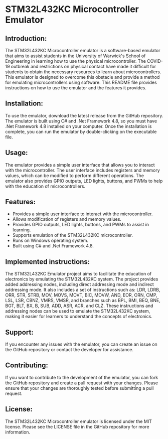 <h1>STM32L432KC Microcontroller Emulator</h1>

<h2>Introduction:</h2>
The STM32L432KC Microcontroller emulator is a software-based emulator that aims to assist students in the University of Warwick's School of Engineering in learning how to use the physical microcontroller. The COVID-19 outbreak and restrictions on physical contact have made it difficult for students to obtain the necessary resources to learn about microcontrollers. This emulator is designed to overcome this obstacle and provide a method for emulating microcontrollers using software. This README file provides instructions on how to use the emulator and the features it provides.

<h2>Installation:</h2>
To use the emulator, download the latest release from the GitHub repository. The emulator is built using C# and .Net Framework 4.8, so you must have .Net Framework 4.8 installed on your computer. Once the installation is complete, you can run the emulator by double-clicking on the executable file.

<h2>Usage:</h2>
The emulator provides a simple user interface that allows you to interact with the microcontroller. The user interface includes registers and memory values, which can be modified to perform different operations. The emulator also provides GPIO outputs, LED lights, buttons, and PWMs to help with the education of microcontrollers.

<h2>Features:</h2> 

* Provides a simple user interface to interact with the microcontroller.
* Allows modification of registers and memory values.
* Provides GPIO outputs, LED lights, buttons, and PWMs to assist in learning.
* Supports emulation of the STM32L432KC microcontroller.
* Runs on Windows operating system.
* Built using C# and .Net Framework 4.8.

<h2>Implemented instructions:</h2>
The STM32L432KC Emulator project aims to facilitate the education of electronics by emulating the STM32L432KC system. The project provides added addressing nodes, including direct addressing mode and indirect addressing mode. 
It also includes a set of instructions such as: LDR, LDRB, ORR, STR, STRB, MOV, MOVS, MOVT, BIC, MOVW, AND, EOR, ORN, CMP, LSL, LSR, CBNZ, VMRS, VMSR, and branches such as BPL, BMI, BEQ, BNE, BGT, BLT, BX, B, SUB, ADD, ASR, ACR, and CLZ. 
These instructions and addressing nodes can be used to emulate the STM32L432KC system, making it easier for learners to understand the concepts of electronics.

<h2>Support:</h2>
If you encounter any issues with the emulator, you can create an issue on the GitHub repository or contact the developer for assistance.

<h2>Contributing:</h2>
If you want to contribute to the development of the emulator, you can fork the GitHub repository and create a pull request with your changes. Please ensure that your changes are thoroughly tested before submitting a pull request.

<h2>License:</h2>
The STM32L432KC Microcontroller emulator is licensed under the MIT license. Please see the LICENSE file in the GitHub repository for more information.
